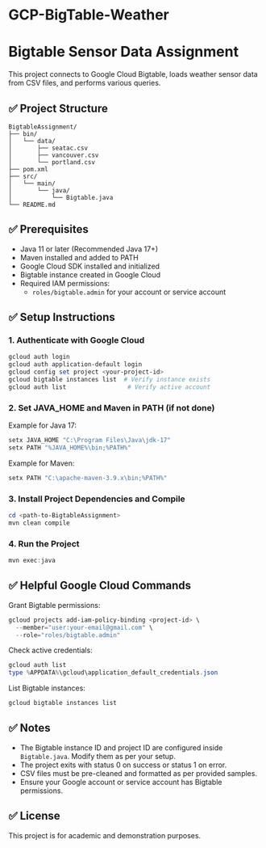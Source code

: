 # GCP-BigTable-Weather

# Bigtable Sensor Data Assignment

This project connects to Google Cloud Bigtable, loads weather sensor data from CSV files, and performs various queries.

## ✅ Project Structure

```
BigtableAssignment/
├── bin/
│   └── data/
│       ├── seatac.csv
│       ├── vancouver.csv
│       └── portland.csv
├── pom.xml
├── src/
│   └── main/
│       └── java/
│           └── Bigtable.java
└── README.md
```

## ✅ Prerequisites

- Java 11 or later (Recommended Java 17+)
- Maven installed and added to PATH
- Google Cloud SDK installed and initialized
- Bigtable instance created in Google Cloud
- Required IAM permissions:
  - `roles/bigtable.admin` for your account or service account

## ✅ Setup Instructions

### 1. Authenticate with Google Cloud

```powershell
gcloud auth login
gcloud auth application-default login
gcloud config set project <your-project-id>
gcloud bigtable instances list  # Verify instance exists
gcloud auth list                 # Verify active account
```

### 2. Set JAVA_HOME and Maven in PATH (if not done)

Example for Java 17:

```powershell
setx JAVA_HOME "C:\Program Files\Java\jdk-17"
setx PATH "%JAVA_HOME%\bin;%PATH%"
```

Example for Maven:

```powershell
setx PATH "C:\apache-maven-3.9.x\bin;%PATH%"
```

### 3. Install Project Dependencies and Compile

```powershell
cd <path-to-BigtableAssignment>
mvn clean compile
```

### 4. Run the Project

```powershell
mvn exec:java
```

## ✅ Helpful Google Cloud Commands

Grant Bigtable permissions:

```powershell
gcloud projects add-iam-policy-binding <project-id> \
  --member="user:your-email@gmail.com" \
  --role="roles/bigtable.admin"
```

Check active credentials:

```powershell
gcloud auth list
type %APPDATA%\gcloud\application_default_credentials.json
```

List Bigtable instances:

```powershell
gcloud bigtable instances list
```

## ✅ Notes

- The Bigtable instance ID and project ID are configured inside `Bigtable.java`. Modify them as per your setup.
- The project exits with status 0 on success or status 1 on error.
- CSV files must be pre-cleaned and formatted as per provided samples.
- Ensure your Google account or service account has Bigtable permissions.

## ✅ License

This project is for academic and demonstration purposes.
